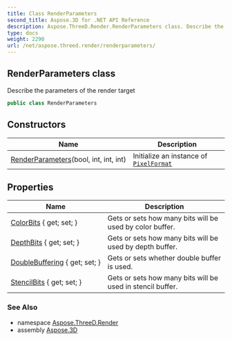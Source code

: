 ```yaml
---
title: Class RenderParameters
second_title: Aspose.3D for .NET API Reference
description: Aspose.ThreeD.Render.RenderParameters class. Describe the parameters of the render target
type: docs
weight: 2290
url: /net/aspose.threed.render/renderparameters/
---
```

## RenderParameters class

Describe the parameters of the render target

```csharp
public class RenderParameters
```

## Constructors

| Name | Description |
| --- | --- |
| [RenderParameters](renderparameters/)(bool, int, int, int) | Initialize an instance of [`PixelFormat`](../pixelformat/) |

## Properties

| Name | Description |
| --- | --- |
| [ColorBits](../../aspose.threed.render/renderparameters/colorbits/) { get; set; } | Gets or sets how many bits will be used by color buffer. |
| [DepthBits](../../aspose.threed.render/renderparameters/depthbits/) { get; set; } | Gets or sets how many bits will be used by depth buffer. |
| [DoubleBuffering](../../aspose.threed.render/renderparameters/doublebuffering/) { get; set; } | Gets or sets whether double buffer is used. |
| [StencilBits](../../aspose.threed.render/renderparameters/stencilbits/) { get; set; } | Gets or sets how many bits will be used in stencil buffer. |

### See Also

* namespace [Aspose.ThreeD.Render](../../aspose.threed.render/)
* assembly [Aspose.3D](../../)


